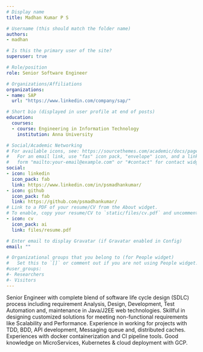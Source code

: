 ```yaml
---
# Display name
title: Madhan Kumar P S

# Username (this should match the folder name)
authors:
- madhan

# Is this the primary user of the site?
superuser: true

# Role/position
role: Senior Software Engineer

# Organizations/Affiliations
organizations:
- name: SAP
  url: "https://www.linkedin.com/company/sap/"

# Short bio (displayed in user profile at end of posts)
education:
  courses:
  - course: Engineering in Information Technology
    institution: Anna University

# Social/Academic Networking
# For available icons, see: https://sourcethemes.com/academic/docs/page-builder/#icons
#   For an email link, use "fas" icon pack, "envelope" icon, and a link in the
#   form "mailto:your-email@example.com" or "#contact" for contact widget.
social:
- icon: linkedin
  icon_pack: fab
  link: https://www.linkedin.com/in/psmadhankumar/
- icon: github
  icon_pack: fab
  link: https://github.com/psmadhankumar/
# Link to a PDF of your resume/CV from the About widget.
# To enable, copy your resume/CV to `static/files/cv.pdf` and uncomment the lines below.
- icon: cv
  icon_pack: ai
  link: files/resume.pdf

# Enter email to display Gravatar (if Gravatar enabled in Config)
email: ""

# Organizational groups that you belong to (for People widget)
#   Set this to `[]` or comment out if you are not using People widget.
#user_groups:
#- Researchers
#- Visitors
---
```


Senior Engineer with complete blend of software life cycle design (SDLC) process including requirement Analysis, Design, Development, Test Automation and, maintenance in Java/J2EE web technologies. Skillful in designing customized solutions for meeting non-functional requirements like Scalability and Performance. Experience in working for projects with TDD, BDD, API development, Messaging queue and, distributed caches. Experiences with docker containerization and CI pipeline tools. Good knowledge on MicroServices, Kubernetes & cloud deployment with GCP.
